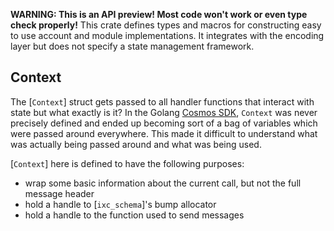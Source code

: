 **WARNING: This is an API preview! Most code won't work or even type check properly!**
This crate defines types and macros for constructing easy to use account and module implementations.
It integrates with the encoding layer but does not specify a state management framework.

## Context

The [`Context`] struct gets passed to all handler functions that interact with state but
what exactly is it? In the Golang [Cosmos SDK](https://github.com/cosmos/cosmos-sdk),
`Context` was never precisely defined and ended up becoming sort of a bag of variables
which were passed around everywhere. This made it difficult to understand what was
actually being passed around and what was being used.

[`Context`] here is defined to have the following purposes:
* wrap some basic information about the current call, but not the full message header
* hold a handle to [`ixc_schema`]'s bump allocator
* hold a handle to the function used to send messages

